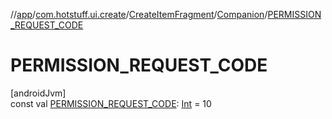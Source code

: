 //[app](../../../../index.md)/[com.hotstuff.ui.create](../../index.md)/[CreateItemFragment](../index.md)/[Companion](index.md)/[PERMISSION_REQUEST_CODE](-p-e-r-m-i-s-s-i-o-n_-r-e-q-u-e-s-t_-c-o-d-e.md)

# PERMISSION_REQUEST_CODE

[androidJvm]\
const val [PERMISSION_REQUEST_CODE](-p-e-r-m-i-s-s-i-o-n_-r-e-q-u-e-s-t_-c-o-d-e.md): [Int](https://kotlinlang.org/api/latest/jvm/stdlib/kotlin/-int/index.html) = 10
